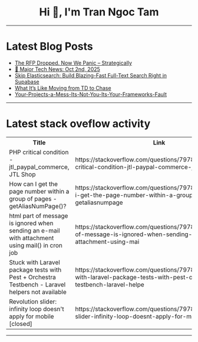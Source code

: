 <h1 align="center">Hi 👋, I'm Tran Ngoc Tam</h1>

---

# Latest Blog Posts 
<!-- BLOG-POST-LIST:START -->
- [The RFP Dropped. Now We Panic – Strategically](https://dev.to/bid_solution/the-rfp-dropped-now-we-panic-strategically-39mp)
- [📰 Major Tech News: Oct 2nd, 2025](https://dev.to/om_shree_0709/major-tech-news-oct-2nd-2025-500l)
- [Skip Elasticsearch: Build Blazing-Fast Full-Text Search Right in Supabase](https://dev.to/reclusivecoder/skip-elasticsearch-build-blazing-fast-full-text-search-right-in-supabase-58pf)
- [What It’s Like Moving from TD to Chase](https://dev.to/kareem_itani_e51fee03fb7a/what-its-like-moving-from-td-to-chase-559h)
- [Your-Projects-a-Mess-Its-Not-You-Its-Your-Frameworks-Fault](https://dev.to/member_06022d8b/your-projects-a-mess-its-not-you-its-your-frameworks-fault-2bp9)
<!-- BLOG-POST-LIST:END -->

---

# Latest stack oveflow activity
<table>
  <tr><th>Title</th><th>Link</th></tr>
  <!-- STACKOVERFLOW:START --><tr><td>PHP critical condition - jtl_paypal_commerce, JTL Shop</td><td>https://stackoverflow.com/questions/79781431/php-critical-condition-jtl-paypal-commerce-jtl-shop</td></tr><tr><td>How can I get the page number within a group of pages - getAliasNumPage&lpar;&rpar;?</td><td>https://stackoverflow.com/questions/79781426/how-can-i-get-the-page-number-within-a-group-of-pages-getaliasnumpage</td></tr><tr><td>html part of message is ignored when sending an e-mail with attachment using mail&lpar;&rpar; in cron job</td><td>https://stackoverflow.com/questions/79781374/html-part-of-message-is-ignored-when-sending-an-e-mail-with-attachment-using-mai</td></tr><tr><td>Stuck with Laravel package tests with Pest + Orchestra Testbench - Laravel helpers not available</td><td>https://stackoverflow.com/questions/79781241/stuck-with-laravel-package-tests-with-pest-orchestra-testbench-laravel-helpe</td></tr><tr><td>Revolution slider: infinity loop doesn&#39;t apply for mobile [closed]</td><td>https://stackoverflow.com/questions/79781143/revolution-slider-infinity-loop-doesnt-apply-for-mobile</td></tr><!-- STACKOVERFLOW:END -->
</table>

---


